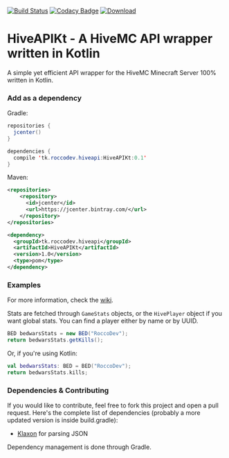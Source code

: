 [![Build Status](https://travis-ci.org/RoccoDev/HiveAPIKt.svg?branch=master)](https://travis-ci.org/RoccoDev/HiveAPIKt)
[![Codacy Badge](https://api.codacy.com/project/badge/Grade/681b24a27f8349eb8a41c5e92b4cd3d2)](https://www.codacy.com/app/RoccoDev/HiveAPIKt?utm_source=github.com&amp;utm_medium=referral&amp;utm_content=RoccoDev/HiveAPIKt&amp;utm_campaign=Badge_Grade)
 [ ![Download](https://api.bintray.com/packages/roccodev/maven/HiveAPIKt/images/download.svg) ](https://bintray.com/roccodev/maven/HiveAPIKt/_latestVersion)

# HiveAPIKt - A HiveMC API wrapper written in Kotlin
A simple yet efficient API wrapper for the HiveMC Minecraft Server 100% written in Kotlin.

### Add as a dependency
Gradle:
```java
repositories {
  jcenter()
}

dependencies {
  compile 'tk.roccodev.hiveapi:HiveAPIKt:0.1'
}

```
Maven:
```xml
<repositories>
    <repository>
      <id>jcenter</id>
      <url>https://jcenter.bintray.com/</url>
    </repository>
</repositories>

<dependency>
  <groupId>tk.roccodev.hiveapi</groupId> 
  <artifactId>HiveAPIKt</artifactId> 
  <version>1.0</version>
  <type>pom</type> 
</dependency>
```

### Examples
For more information, check the [wiki](https://github.com/RoccoDev/HiveAPIKt/wiki).

Stats are fetched through `GameStats` objects, or the `HivePlayer` object if you want global stats.
You can find a player either by name or by UUID.

```java
BED bedwarsStats = new BED("RoccoDev");
return bedwarsStats.getKills();
```
Or, if you're using Kotlin:
```kotlin
val bedwarsStats: BED = BED("RoccoDev");
return bedwarsStats.kills;
```

### Dependencies & Contributing
If you would like to contribute, feel free to fork this project and open a pull request.
Here's the complete list of dependencies (probably a more updated version is inside build.gradle):

+ [Klaxon](https://github.com/cbeust/klaxon) for parsing JSON

Dependency management is done through Gradle.
